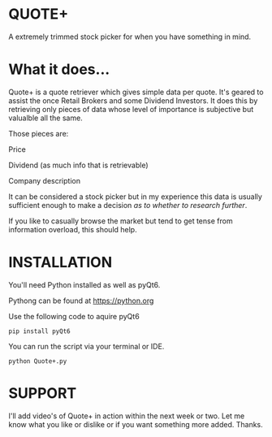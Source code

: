# QUOTE+
A extremely trimmed stock picker for when you have something in mind.

# What it does...

Quote+ is a quote retriever which gives simple data per quote. It's geared to assist the once Retail Brokers and some Dividend Investors.
It does this by retrieving only pieces of data whose level of importance is subjective but valualble all the same. 

Those pieces are:

Price

Dividend (as much info that is retrievable)

Company description

It can be considered a stock picker but in my experience this data is usually sufficient enough to make a decision *as to whether to research further*.

If you like to casually browse the market but tend to get tense from information overload, this should help.

# INSTALLATION

You'll need Python installed as well as pyQt6.

Pythong can be found at https://python.org

Use the following code to aquire pyQt6

    pip install pyQt6

You can run the script via your terminal or IDE.

    python Quote+.py

# SUPPORT

I'll add video's of Quote+ in action within the next week or two.
Let me know what you like or dislike or if you want something more added. Thanks.
